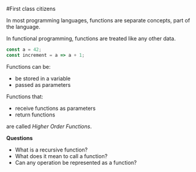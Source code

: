 #First class citizens

In most programming languages, functions are separate concepts, part of the language.

In functional programming, functions are treated like any other data.

```javascript
const a = 42;
const increment = a => a + 1;
```

Functions can be:
* be stored in a variable
* passed as parameters

Functions that:
* receive functions as parameters
* return functions

are called *Higher Order Functions*.

**Questions**
* What is a recursive function?
* What does it mean to call a function?
* Can any operation be represented as a function?
